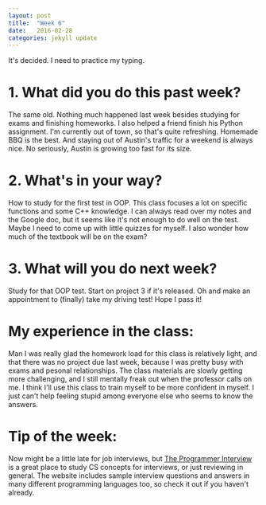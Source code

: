 ```yaml
---
layout: post
title:  "Week 6"
date:   2016-02-28 
categories: jekyll update
---
```


It's decided. I need to practice my typing.

# 1. What did you do this past week?
The same old. Nothing much happened last week besides studying for exams and finishing homeworks. I also helped a friend finish his Python assignment. I'm currently out of town, so that's quite refreshing. Homemade BBQ is the best. And staying out of Austin's traffic for a weekend is always nice. No seriously, Austin is growing too fast for its size.

# 2. What's in your way?
How to study for the first test in OOP. This class focuses a lot on specific functions and some C++ knowledge. I can always read over my notes and the Google doc, but it seems like it's not enough to do well on the test. Maybe I need to come up with little quizzes for myself. I also wonder how much of the textbook will be on the exam?

# 3. What will you do next week?
Study for that OOP test. Start on project 3 if it's released. Oh and make an appointment to (finally) take my driving test! Hope I pass it!

# My experience in the class:
Man I was really glad the homework load for this class is relatively light, and that there was no project due last week, because I was pretty busy with exams and pesonal relationships. The class materials are slowly getting more challenging, and I still mentally freak out when the professor calls on me. I think I'll use this class to train myself to be more confident in myself. I just can't help feeling stupid among everyone else who seems to know the answers.

# Tip of the week:
Now might be a little late for job interviews, but [The Programmer Interview](http://www.programmerinterview.com/) is a great place to study CS concepts for interviews, or just reviewing in general. The website includes sample interview questions and answers in many different programming languages too, so check it out if you haven't already.